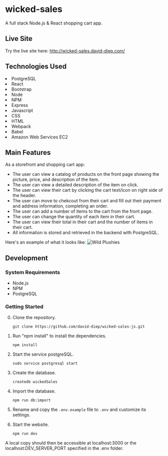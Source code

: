 # wicked-sales
 A full stack Node.js &amp; React shopping cart app.

 ## Live Site
 Try the live site here: http://wicked-sales.david-diep.com/
 
 ## Technologies Used
 <li>PostgreSQL</li>
 <li>React</li>
 <li>Bootstrap</li>
 <li>Node</li>
 <li>NPM</li>
 <li>Express</li>
 <li>Javascript</li>
 <li>CSS</li>
 <li>HTML</li>
 <li>Webpack</li>
 <li>Babel</li>
 <li>Amazon Web Services EC2</li>
 
 ## Main Features
 As a storefront and shopping cart app:  
 
  - The user can view a catalog of products on the front page showing the picture, price, and description of the item.  
  - The user can view a detailed description of the item on click.  
  - The user can view their cart by clicking the cart text/icon on right side of the header.  
  - The user can move to chekcout from their cart and fill out their payment and address information, completing an order.  
  - The user can add a number of items to the cart from the front page.
  - The user can change the quantity of each item in their cart.
  - The user can view their total in their cart and the number of items in their cart.
  - All information is stored and retrieved in the backend with PostgreSQL.  
  
  Here's an example of what it looks like: ![Wild Plushies](https://i.imgur.com/nrZcW0R.png "Wild Plushies") 
 
## Development  
### System Requirements  
 - Node.js  
 - NPM  
 - PostgreSQL
 
 ### Getting Started
 0. Clone the repository.  
 
    ```git clone https://github.com/david-diep/wicked-sales-js.git```  
 
 1. Run "npm install" to install the dependencies.   
 
     ```npm install```

 2. Start the service postgreSQL.  
 
    ```sudo service postgresql start```  
   
 3. Create the database.  
 
    ```createdb wickedSales```  
 
 4. Import the database.  
 
    ```npm run db:import```  
 
 5. Rename and copy the ```.env.example``` file to ```.env``` and customize its settings.   
 
 6. Start the website.   
 
    ```npm run dev```
 
 A local copy should then be accessible at localhost:3000 or the localhost:DEV_SERVER_PORT specified in the .env folder.  

 
  
 
